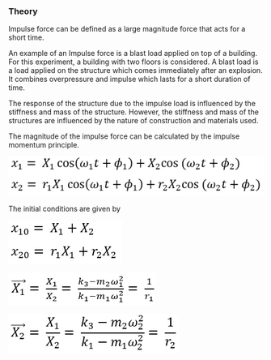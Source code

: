 ### Theory

Impulse force can be defined as a large magnitude force that acts for a short time. 

An example of an Impulse force is a blast load applied on top of a building. For this experiment, a building with two floors is considered. A blast load is a load applied on the structure which comes immediately after an explosion. It combines overpressure and impulse which lasts for a short duration of time.

The response of the structure due to the impulse load is influenced by the stiffness and mass of the structure. However, the stiffness and mass of the structures are influenced by the nature of construction and materials used.

The magnitude of the impulse force can be calculated by the impulse momentum principle.

![Alt text](images/6.png)

The initial conditions are given by

![Alt text](images/7.png)

![Alt text](images/4.png)

![Alt text](images/5.png)
